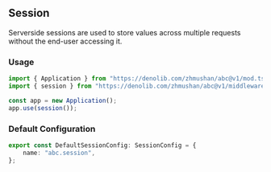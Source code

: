 ## Session

Serverside sessions are used to store values across multiple requests without the end-user accessing it.

### Usage

```ts
import { Application } from "https://denolib.com/zhmushan/abc@v1/mod.ts";
import { session } from "https://denolib.com/zhmushan/abc@v1/middleware/session.ts";

const app = new Application();
app.use(session());
```

### Default Configuration

```ts
export const DefaultSessionConfig: SessionConfig = {
    name: "abc.session",
};
```
